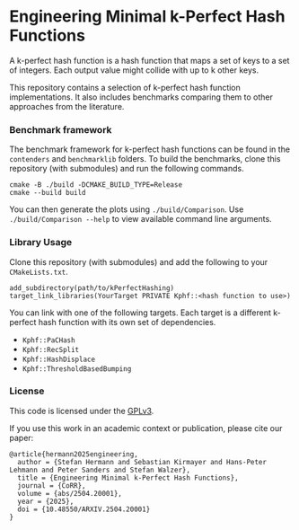 # Engineering Minimal k-Perfect Hash Functions

A k-perfect hash function is a hash function that maps a set of keys to a set of integers.
Each output value might collide with up to k other keys.

This repository contains a selection of k-perfect hash function implementations.
It also includes benchmarks comparing them to other approaches from the literature.

### Benchmark framework

The benchmark framework for k-perfect hash functions can be found in the `contenders` and `benchmarklib` folders.
To build the benchmarks, clone this repository (with submodules) and run the following commands.

```
cmake -B ./build -DCMAKE_BUILD_TYPE=Release
cmake --build build
```

You can then generate the plots using `./build/Comparison`.
Use `./build/Comparison --help` to view available command line arguments.

### Library Usage

Clone this repository (with submodules) and add the following to your `CMakeLists.txt`.

```
add_subdirectory(path/to/kPerfectHashing)
target_link_libraries(YourTarget PRIVATE Kphf::<hash function to use>)
```

You can link with one of the following targets.
Each target is a different k-perfect hash function with its own set of dependencies.

- `Kphf::PaCHash`
- `Kphf::RecSplit`
- `Kphf::HashDisplace`
- `Kphf::ThresholdBasedBumping`

### License

This code is licensed under the [GPLv3](/LICENSE).

If you use this work in an academic context or publication, please cite our paper:

```
@article{hermann2025engineering,
  author = {Stefan Hermann and Sebastian Kirmayer and Hans-Peter Lehmann and Peter Sanders and Stefan Walzer},
  title = {Engineering Minimal k-Perfect Hash Functions},
  journal = {CoRR},
  volume = {abs/2504.20001},
  year = {2025},
  doi = {10.48550/ARXIV.2504.20001}
}
```
